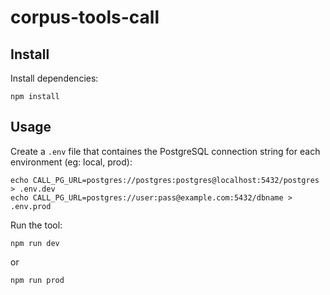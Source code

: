 # corpus-tools-call

## Install

Install dependencies:

```
npm install
```

## Usage
Create a `.env` file that containes the PostgreSQL connection string for each environment (eg: local, prod):
```
echo CALL_PG_URL=postgres://postgres:postgres@localhost:5432/postgres > .env.dev
echo CALL_PG_URL=postgres://user:pass@example.com:5432/dbname > .env.prod
```
Run the tool:
```
npm run dev
```
or
```
npm run prod
```